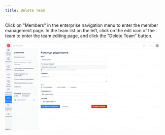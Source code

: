 ```yaml
---
title: Delete Team
---
```


Click on "Members" in the enterprise navigation menu to enter the member management page. In the team list on the left, click on the edit icon of the team to enter the team editing page, and click the "Delete Team" button.

![Image Description](assets/image415.png)